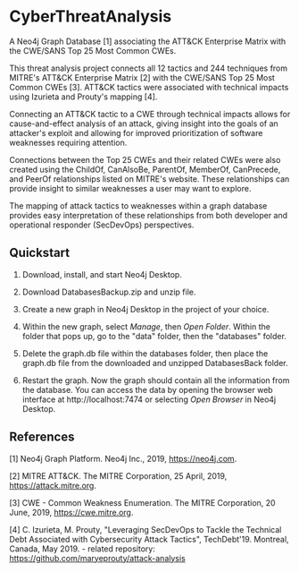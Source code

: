 # CyberThreatAnalysis
A Neo4j Graph Database [1] associating the ATT&CK Enterprise Matrix with the CWE/SANS Top 25 Most Common CWEs.

This threat analysis project connects all 12 tactics and 244 techniques from MITRE's ATT&CK Enterprise Matrix [2] with the CWE/SANS Top 25 Most Common CWEs [3].  ATT&CK tactics were associated with technical impacts using Izurieta and Prouty's mapping [4].

Connecting an ATT&CK tactic to a CWE through technical impacts allows for cause-and-effect analysis of an attack, giving insight into the goals of an attacker's exploit and allowing for improved prioritization of software weaknesses requiring attention.

Connections between the Top 25 CWEs and their related CWEs were also created using the ChildOf, CanAlsoBe, ParentOf, MemberOf, CanPrecede, and PeerOf relationships listed on MITRE's website.  These relationships can provide insight to similar weaknesses a user may want to explore.

The mapping of attack tactics to weaknesses within a graph database provides easy interpretation of these relationships from both developer and operational responder (SecDevOps) perspectives.



## Quickstart

1. Download, install, and start Neo4j Desktop.

2. Download DatabasesBackup.zip and unzip file.

3. Create a new graph in Neo4j Desktop in the project of your choice.

4. Within the new graph, select *Manage*, then *Open Folder*.  Within the folder that pops up, go to the "data" folder, then the "databases" folder.

5. Delete the graph.db file within the databases folder, then place the graph.db file from the downloaded and unzipped DatabasesBack folder.

6. Restart the graph.  Now the graph should contain all the information from the database.  You can access the data by opening the browser web interface at http://localhost:7474 or selecting *Open Browser* in Neo4j Desktop.



## References

[1] Neo4j Graph Platform. Neo4j Inc., 2019, https://neo4j.com.

[2] MITRE ATT&CK. The MITRE Corporation, 25 April, 2019, https://attack.mitre.org.

[3] CWE - Common Weakness Enumeration. The MITRE Corporation, 20 June, 2019, https://cwe.mitre.org.

[4] C. Izurieta, M. Prouty, "Leveraging SecDevOps to Tackle the Technical Debt Associated with Cybersecurity Attack Tactics", TechDebt'19. Montreal, Canada, May 2019. - related repository: https://github.com/maryeprouty/attack-analysis
